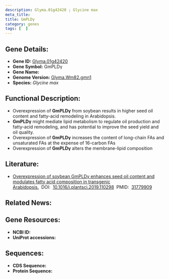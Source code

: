 ```yaml
---
description: Glyma.01g42420 ; Glycine max
meta_title:
title: GmPLDγ
category: genes
tags: [  ]
---
```


## Gene Details:
- **Gene ID:**	[Glyma.01g42420](https://www.maizegdb.org/gene_center/gene/Glyma.01g42420)
- **Gene Symbol:** GmPLDγ
- **Gene Name:** 
- **Genome Version:** [Glyma.Wm82.gmn1]()
- **Species:** *Glycine max*

## Functional Description:
   - Overexpression of **GmPLDγ** from soybean results in higher seed oil content and fatty-acid remodeling in Arabidopsis.
   - **GmPLDγ** might mediate lipid metabolism to regulate oil production and fatty-acid remodeling, and has potential to improve the seed yield and oil quality.
   - Overexpression of **GmPLDγ** increases the content of long-chain FAs and unsaturated FAs at the expense of 16-carbon FAs
   - Overexpression of **GmPLDγ** alters the membrane-lipid composition

## Literature:
   - [Overexpression of soybean GmPLDγ enhances seed oil content and modulates fatty acid composition in transgenic Arabidopsis.]( https://www.sciencedirect.com/science/article/pii/S0168945219308404?via%3Dihub)&nbsp;&nbsp;DOI:&nbsp;&nbsp;[10.1016/j.plantsci.2019.110298](https://www.sciencedirect.com/science/article/pii/S0168945219308404?via%3Dihub)&nbsp;&nbsp;PMID:&nbsp;&nbsp;[31779909](https://pubmed.ncbi.nlm.nih.gov/31779909/)

## Related News:

## Gene Resources:
- **NCBI ID:** [](https://www.ncbi.nlm.nih.gov/gene/?term=)
- **UniProt accessions:** [](https://www.uniprot.org/uniprotkb//entry)

## Sequences:
- **CDS Sequence:**
- **Protein Sequence:**
